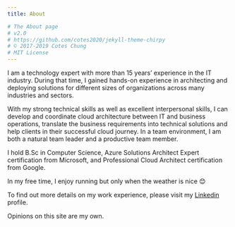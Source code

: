 ```yaml
---
title: About

# The About page
# v2.0
# https://github.com/cotes2020/jekyll-theme-chirpy
# © 2017-2019 Cotes Chung
# MIT License
---
```


I am a technology expert with more than 15 years’ experience in the IT industry. During that time, I gained hands-on experience in architecting and deploying solutions for different sizes of organizations across many industries and sectors. 

With my strong technical skills as well as excellent interpersonal skills, I can develop and coordinate cloud architecture between IT and business operations, translate the business requirements into technical solutions and help clients in their successful cloud journey.  In a team environment, I am both a natural team leader and a productive team member. 

I hold B.Sc in Computer Science, Azure Solutions Architect Expert certification from Microsoft, and Professional Cloud Architect certification from Google.

In my free time, I enjoy running but only when the weather is nice 😊

To find out more details on my work experience, please visit my [Linkedin](https://www.linkedin.com/in/aleksandarstefanov/) profile.

Opinions on this site are my own.



